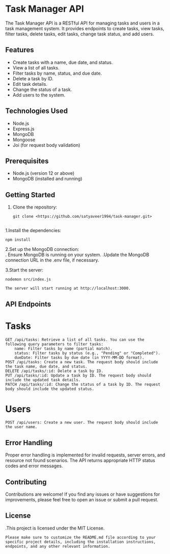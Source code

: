 # Task Manager API

The Task Manager API is a RESTful API for managing tasks and users in a task management system. It provides endpoints to create tasks, view tasks, filter tasks, delete tasks, edit tasks, change task status, and add users.

## Features

- Create tasks with a name, due date, and status.
- View a list of all tasks.
- Filter tasks by name, status, and due date.
- Delete a task by ID.
- Edit task details.
- Change the status of a task.
- Add users to the system.

## Technologies Used

- Node.js
- Express.js
- MongoDB
- Mongoose
- Joi (for request body validation)

## Prerequisites

- Node.js (version 12 or above)
- MongoDB (installed and running)

## Getting Started

1. Clone the repository:

   ```shell
   git clone <https://github.com/satyaveer1994/task-manager.git>


1.Install the dependencies: 

    npm install

2.Set up the MongoDB connection:   
 . Ensure MongoDB is running on your system.
 .Update the MongoDB connection URL in the .env file, if necessary.

3.Start the server:

    nodemon src/index.js

    The server will start running at http://localhost:3000.


## API Endpoints

# Tasks

    GET /api/tasks: Retrieve a list of all tasks. You can use the following query parameters to filter tasks:
        name: Filter tasks by name (partial match).
        status: Filter tasks by status (e.g., "Pending" or "Completed").
        dueDate: Filter tasks by due date (in YYYY-MM-DD format).
    POST /api/tasks: Create a new task. The request body should include the task name, due date, and status.
    DELETE /api/tasks/:id: Delete a task by ID.
    PUT /api/tasks/:id: Update a task by ID. The request body should include the updated task details.
    PATCH /api/tasks/:id: Change the status of a task by ID. The request body should include the updated status.



# Users

    POST /api/users: Create a new user. The request body should include the user name.

## Error Handling

Proper error handling is implemented for invalid requests, server errors, and resource not found scenarios. The API returns appropriate HTTP status codes and error messages.

## Contributing

Contributions are welcome! If you find any issues or have suggestions for improvements, please feel free to open an issue or submit a pull request.

## License


.This project is licensed under the MIT License.


    Please make sure to customize the README.md file according to your specific project details, including the installation instructions, endpoints, and any other relevant information.
